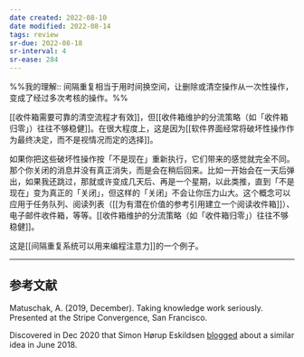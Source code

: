 ```yaml
---
date created: 2022-08-10
date modified: 2022-08-14
tags: review
sr-due: 2022-08-18
sr-interval: 4
sr-ease: 284
---
```


%%我的理解:: 间隔重复相当于用时间换空间，让删除或清空操作从一次性操作，变成了经过多次考核的操作。%%

[[收件箱需要可靠的清空流程才有效]]，但[[收件箱维护的分流策略（如「收件箱归零」）往往不够稳健]]。在很大程度上，这是因为[[软件界面经常将破坏性操作作为最终决定，而不是视情况而定的选择]]。

如果你把这些破坏性操作按「不是现在」重新执行，它们带来的感觉就完全不同。那个你关闭的消息并没有真正消失，而是会在稍后回来。比如一开始会在一天后弹出，如果我还跳过，那就或许变成几天后、再是一个星期，以此类推，直到「不是现在」变为真正的「关闭」，但这样的「关闭」不会让你压力山大。这个概念可以应用于任务队列、阅读列表（[[为有潜在价值的参考引用建立一个阅读收件箱]]）、电子邮件收件箱，等等。[[收件箱维护的分流策略（如「收件箱归零」）往往不够稳健]]。

这是[[间隔重复系统可以用来编程注意力]]的一个例子。

___

## 参考文献

Matuschak, A. (2019, December). Taking knowledge work seriously. Presented at the Stripe Convergence, San Francisco.

Discovered in Dec 2020 that Simon Hørup Eskildsen [blogged](https://sirupsen.com/playlists/) about a similar idea in June 2018.

